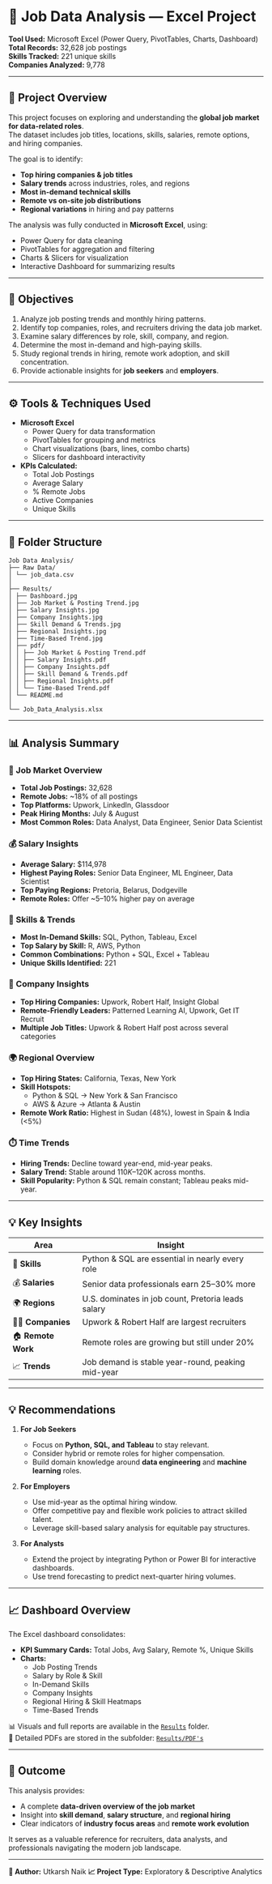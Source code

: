 # 💼 Job Data Analysis — Excel Project

**Tool Used:** Microsoft Excel (Power Query, PivotTables, Charts, Dashboard)  
**Total Records:** 32,628 job postings  
**Skills Tracked:** 221 unique skills  
**Companies Analyzed:** 9,778  

---

## 📘 Project Overview

This project focuses on exploring and understanding the **global job market for data-related roles**.  
The dataset includes job titles, locations, skills, salaries, remote options, and hiring companies.

The goal is to identify:
- **Top hiring companies & job titles**  
- **Salary trends** across industries, roles, and regions  
- **Most in-demand technical skills**  
- **Remote vs on-site job distributions**  
- **Regional variations** in hiring and pay patterns  

The analysis was fully conducted in **Microsoft Excel**, using:
- Power Query for data cleaning  
- PivotTables for aggregation and filtering  
- Charts & Slicers for visualization  
- Interactive Dashboard for summarizing results  

---

## 🎯 Objectives

1. Analyze job posting trends and monthly hiring patterns.  
2. Identify top companies, roles, and recruiters driving the data job market.  
3. Examine salary differences by role, skill, company, and region.  
4. Determine the most in-demand and high-paying skills.  
5. Study regional trends in hiring, remote work adoption, and skill concentration.  
6. Provide actionable insights for **job seekers** and **employers**.

---

## ⚙️ Tools & Techniques Used
- **Microsoft Excel**
  - Power Query for data transformation
  - PivotTables for grouping and metrics
  - Chart visualizations (bars, lines, combo charts)
  - Slicers for dashboard interactivity
- **KPIs Calculated:**
  - Total Job Postings
  - Average Salary
  - % Remote Jobs
  - Active Companies
  - Unique Skills

---

## 📂 Folder Structure
```
Job Data Analysis/
├── Raw Data/
│ └── job_data.csv
│
├── Results/
│ ├── Dashboard.jpg
│ ├── Job Market & Posting Trend.jpg
│ ├── Salary Insights.jpg
│ ├── Company Insights.jpg
│ ├── Skill Demand & Trends.jpg
│ ├── Regional Insights.jpg
│ ├── Time-Based Trend.jpg
│ ├── pdf/
│ │ ├── Job Market & Posting Trend.pdf
│ │ ├── Salary Insights.pdf
│ │ ├── Company Insights.pdf
│ │ ├── Skill Demand & Trends.pdf
│ │ ├── Regional Insights.pdf
│ │ └── Time-Based Trend.pdf
│ └── README.md
│
└── Job_Data_Analysis.xlsx
```


---

## 📊 Analysis Summary

### 🔹 Job Market Overview
- **Total Job Postings:** 32,628  
- **Remote Jobs:** ~18% of all postings  
- **Top Platforms:** Upwork, LinkedIn, Glassdoor  
- **Peak Hiring Months:** July & August  
- **Most Common Roles:** Data Analyst, Data Engineer, Senior Data Scientist  

### 💰 Salary Insights
- **Average Salary:** $114,978  
- **Highest Paying Roles:** Senior Data Engineer, ML Engineer, Data Scientist  
- **Top Paying Regions:** Pretoria, Belarus, Dodgeville  
- **Remote Roles:** Offer ~5–10% higher pay on average  

### 🧠 Skills & Trends
- **Most In-Demand Skills:** SQL, Python, Tableau, Excel  
- **Top Salary by Skill:** R, AWS, Python  
- **Common Combinations:** Python + SQL, Excel + Tableau  
- **Unique Skills Identified:** 221  

### 🏢 Company Insights
- **Top Hiring Companies:** Upwork, Robert Half, Insight Global  
- **Remote-Friendly Leaders:** Patterned Learning AI, Upwork, Get IT Recruit  
- **Multiple Job Titles:** Upwork & Robert Half post across several categories  

### 🌍 Regional Overview
- **Top Hiring States:** California, Texas, New York  
- **Skill Hotspots:**  
  - Python & SQL → New York & San Francisco  
  - AWS & Azure → Atlanta & Austin  
- **Remote Work Ratio:** Highest in Sudan (48%), lowest in Spain & India (<5%)  

### ⏱️ Time Trends
- **Hiring Trends:** Decline toward year-end, mid-year peaks.  
- **Salary Trend:** Stable around $110K–$120K across months.  
- **Skill Popularity:** Python & SQL remain constant; Tableau peaks mid-year.

---

## 💡 Key Insights

| Area | Insight |
|------|----------|
| 🔸 **Skills** | Python & SQL are essential in nearly every role |
| 💰 **Salaries** | Senior data professionals earn 25–30% more |
| 🌍 **Regions** | U.S. dominates in job count, Pretoria leads salary |
| 🧑‍💼 **Companies** | Upwork & Robert Half are largest recruiters |
| 🏠 **Remote Work** | Remote roles are growing but still under 20% |
| 📈 **Trends** | Job demand is stable year-round, peaking mid-year |

---

## 💡 Recommendations

1. **For Job Seekers**
   - Focus on **Python, SQL, and Tableau** to stay relevant.  
   - Consider hybrid or remote roles for higher compensation.  
   - Build domain knowledge around **data engineering** and **machine learning** roles.

2. **For Employers**
   - Use mid-year as the optimal hiring window.  
   - Offer competitive pay and flexible work policies to attract skilled talent.  
   - Leverage skill-based salary analysis for equitable pay structures.

3. **For Analysts**
   - Extend the project by integrating Python or Power BI for interactive dashboards.  
   - Use trend forecasting to predict next-quarter hiring volumes.

---

## 📈 Dashboard Overview
The Excel dashboard consolidates:
- **KPI Summary Cards:** Total Jobs, Avg Salary, Remote %, Unique Skills  
- **Charts:**  
  - Job Posting Trends  
  - Salary by Role & Skill  
  - In-Demand Skills  
  - Company Insights  
  - Regional Hiring & Skill Heatmaps  
  - Time-Based Trends  

📊 Visuals and full reports are available in the [`Results`](./Results) folder.  
📄 Detailed PDFs are stored in the subfolder: [`Results/PDF's`](./Results/PDF's)

---

## 🚀 Outcome
This analysis provides:
- A complete **data-driven overview of the job market**  
- Insight into **skill demand**, **salary structure**, and **regional hiring**  
- Clear indicators of **industry focus areas** and **remote work evolution**

It serves as a valuable reference for recruiters, data analysts, and professionals navigating the modern job landscape.

---

**📌 Author:** Utkarsh Naik 
**📈 Project Type:** Exploratory & Descriptive Analytics  

